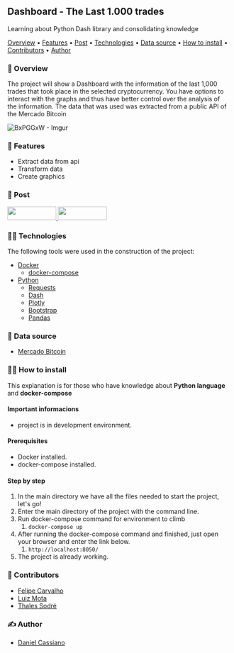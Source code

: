 ## Dashboard  - The Last 1.000 trades

Learning about Python Dash library and consolidating knowledge

[Overview](#-overview) • [Features](#-features) • [Post](#-post) • [Technologies](#-technologies) • [Data source](#-data-source) • [How to install](#-how-to-install) • [Contributors](#-contributors) • [Author](#-author)


### 👀 Overview
The project will show a Dashboard with the information of the last 1,000 trades that took place in the selected cryptocurrency. You have options to interact with the graphs and thus have better control over the analysis of the information. The data that was used was extracted from a public API of the Mercado Bitcoin

![BxPGGxW - Imgur](https://user-images.githubusercontent.com/57646816/158707355-ff4ffe6a-af48-491c-ae75-43f10087e4c1.gif)


### 📰 Features

* Extract data from api
* Transform data
* Create graphics 

### 🔗 Post

<div>
    <a target="_blank" href="https://www.linkedin.com/in/danielcm07/">
        <img height="30em" width="110em" src="https://img.shields.io/badge/LinkedIn-0077B5?style=for-the-badge&logo=linkedin&logoColor=white">
    </a>
    <a target="_blank" href="https://github.com/cassiano07/">
        <img height="30em" width="110em" src="https://img.shields.io/badge/GitHub-100000?style=for-the-badge&logo=github&logoColor=white">
    </a> 
</div>

### 👨‍💻 Technologies

The following tools were used in the construction of the project:

* <a target="_blank" href="https://www.docker.com/">Docker</a>
  * <a target="_blank" href="https://docs.docker.com/compose/">docker-compose</a>
* <a target="_blank" href="https://www.python.org/">Python</a>
    * <a target="_blank" href="https://docs.python-requests.org/en/latest/">Requests</a>
    * <a target="_blank" href="https://plotly.com/dash/">Dash</a>
    * <a target="_blank" href="https://plotly.com/dash/">Plotly</a>
    * <a target="_blank" href="https://dash-bootstrap-components.opensource.faculty.ai/">Bootstrap</a>
    * <a target="_blank" href="https://pandas.pydata.org/">Pandas</a>

### 🔎 Data source

* <a target="_blank" href="https://www.mercadobitcoin.com.br/api-doc/">Mercado Bitcoin</a>

### 👨‍🔧 How to install

This explanation is for those who have knowledge about **Python language** and **docker-compose**

#### Important informacions

* project is in development environment.

#### Prerequisites

* Docker installed.
* docker-compose installed.

#### Step by step
1. In the main directory we have all the files needed to start the project, let's go!
2. Enter the main directory of the project with the command line.
3. Run docker-compose command for environment to climb
   1. `docker-compose up`
4. After running the docker-compose command and finished, just open your browser and enter the link below.
   1. `http://localhost:8050/`
5. The project is already working.

### 🤝 Contributors

* <a target="_blank" href="https://www.linkedin.com/in/felipe-carvalho-60675674/">Felipe Carvalho</a>
* <a target="_blank" href="https://www.linkedin.com/in/luizfmota/">Luiz Mota</a>
* <a target="_blank" href="https://www.linkedin.com/in/thaless/">Thales Sodré</a>

### ✍ Author

* <a target="_blank" href="https://www.linkedin.com/in/danielcm07/">Daniel Cassiano</a>
